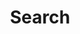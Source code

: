 ---
title: "Search"
layout: "search" # is necessary
summary: "search"
placeholder: "type in keyword to search for content"
---